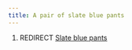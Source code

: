 ```yaml
---
title: A pair of slate blue pants
---
```


1.  REDIRECT [Slate blue pants](Slate_blue_pants "wikilink")